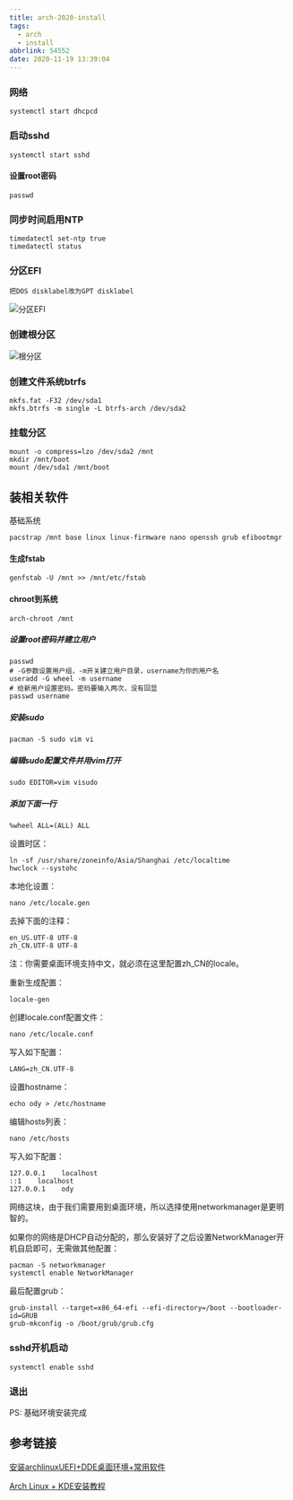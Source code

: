 ```yaml
---
title: arch-2020-install
tags:
  - arch
  - install
abbrlink: 54552
date: 2020-11-19 13:39:04
---
```


### 网络

```
systemctl start dhcpcd
```

### 启动sshd

```
systemctl start sshd
```

#### 设置root密码

```
passwd
```

### 同步时间启用NTP

```
timedatectl set-ntp true
timedatectl status
```

### 分区EFl

```把DOS disklabel改为GPT disklabel```

![分区EFl](/img/lala.im_2020-08-08_09-49-20.png)

### 创建根分区

![根分区](/img/lala.im_2020-08-08_09-53-03.png)

### 创建文件系统btrfs

```
mkfs.fat -F32 /dev/sda1
mkfs.btrfs -m single -L btrfs-arch /dev/sda2
```

### 挂载分区

```
mount -o compress=lzo /dev/sda2 /mnt
mkdir /mnt/boot
mount /dev/sda1 /mnt/boot
```



## 装相关软件

基础系统

```
pacstrap /mnt base linux linux-firmware nano openssh grub efibootmgr
```

#### 生成fstab

```
genfstab -U /mnt >> /mnt/etc/fstab
```

#### chroot到系统

```
arch-chroot /mnt
```

##### 设置root密码并建立用户

```
passwd
# -G参数设置用户组，-m开关建立用户目录，username为你的用户名
useradd -G wheel -m username
# 给新用户设置密码。密码要输入两次，没有回显
passwd username
```

##### 安装sudo

```
pacman -S sudo vim vi
```

##### 编辑sudo配置文件并用vim打开

```
sudo EDITOR=vim visudo
```

##### 添加下面一行

```
%wheel ALL=(ALL) ALL
```

设置时区：

```
ln -sf /usr/share/zoneinfo/Asia/Shanghai /etc/localtime
hwclock --systohc
```

本地化设置：

```
nano /etc/locale.gen
```

去掉下面的注释：

```
en_US.UTF-8 UTF-8
zh_CN.UTF-8 UTF-8
```

注：你需要桌面环境支持中文，就必须在这里配置zh_CN的locale。

重新生成配置：

```
locale-gen
```

创建locale.conf配置文件：

```
nano /etc/locale.conf
```

写入如下配置：

```
LANG=zh_CN.UTF-8
```

设置hostname：

```
echo ody > /etc/hostname
```

编辑hosts列表：

```
nano /etc/hosts
```

写入如下配置：

```
127.0.0.1    localhost
::1    localhost
127.0.0.1    ody
```

网络这块，由于我们需要用到桌面环境，所以选择使用networkmanager是更明智的。

如果你的网络是DHCP自动分配的，那么安装好了之后设置NetworkManager开机自启即可，无需做其他配置：

```
pacman -S networkmanager
systemctl enable NetworkManager
```

最后配置grub：

```
grub-install --target=x86_64-efi --efi-directory=/boot --bootloader-id=GRUB
grub-mkconfig -o /boot/grub/grub.cfg
```

### sshd开机启动

```
systemctl enable sshd
```





### 退出

PS: 基础环境安装完成

## 参考链接

[安装archlinuxUEFI+DDE桌面环境+常用软件](https://lala.im/7280.html)

[Arch Linux + KDE安装教程](http://anclark.github.io/2020/02/14/Struggle_with_Linux/Arch%20Linux%E4%B8%8EKDE%E5%AE%89%E8%A3%85%E8%BF%87%E7%A8%8B/)

